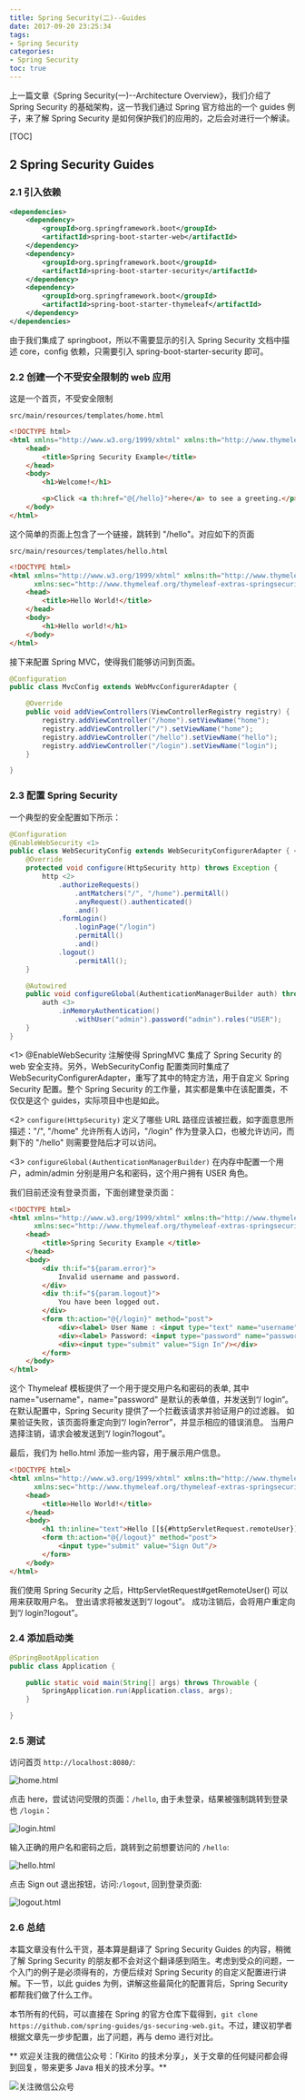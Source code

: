 ```yaml
---
title: Spring Security(二)--Guides
date: 2017-09-20 23:25:34
tags:
- Spring Security
categories:
- Spring Security
toc: true
---
```


上一篇文章《Spring Security(一)--Architecture Overview》，我们介绍了 Spring Security 的基础架构，这一节我们通过 Spring 官方给出的一个 guides 例子，来了解 Spring Security 是如何保护我们的应用的，之后会对进行一个解读。

[TOC]

## 2 Spring Security Guides

### 2.1 引入依赖

```xml
<dependencies>
    <dependency>
        <groupId>org.springframework.boot</groupId>
        <artifactId>spring-boot-starter-web</artifactId>
    </dependency>
    <dependency>
        <groupId>org.springframework.boot</groupId>
        <artifactId>spring-boot-starter-security</artifactId>
    </dependency>
    <dependency>
        <groupId>org.springframework.boot</groupId>
        <artifactId>spring-boot-starter-thymeleaf</artifactId>
    </dependency>
</dependencies>
```

由于我们集成了 springboot，所以不需要显示的引入 Spring Security 文档中描述 core，config 依赖，只需要引入 spring-boot-starter-security 即可。

<!-- more -->

### 2.2 创建一个不受安全限制的 web 应用

这是一个首页，不受安全限制

`src/main/resources/templates/home.html`

```html
<!DOCTYPE html>
<html xmlns="http://www.w3.org/1999/xhtml" xmlns:th="http://www.thymeleaf.org" xmlns:sec="http://www.thymeleaf.org/thymeleaf-extras-springsecurity3">
    <head>
        <title>Spring Security Example</title>
    </head>
    <body>
        <h1>Welcome!</h1>

        <p>Click <a th:href="@{/hello}">here</a> to see a greeting.</p>
    </body>
</html>
```

这个简单的页面上包含了一个链接，跳转到 "/hello"。对应如下的页面

`src/main/resources/templates/hello.html`

```html
<!DOCTYPE html>
<html xmlns="http://www.w3.org/1999/xhtml" xmlns:th="http://www.thymeleaf.org"
      xmlns:sec="http://www.thymeleaf.org/thymeleaf-extras-springsecurity3">
    <head>
        <title>Hello World!</title>
    </head>
    <body>
        <h1>Hello world!</h1>
    </body>
</html>
```

接下来配置 Spring MVC，使得我们能够访问到页面。

```java
@Configuration
public class MvcConfig extends WebMvcConfigurerAdapter {

    @Override
    public void addViewControllers(ViewControllerRegistry registry) {
        registry.addViewController("/home").setViewName("home");
        registry.addViewController("/").setViewName("home");
        registry.addViewController("/hello").setViewName("hello");
        registry.addViewController("/login").setViewName("login");
    }

}
```

### 2.3 配置 Spring Security

一个典型的安全配置如下所示：

```java
@Configuration
@EnableWebSecurity <1>
public class WebSecurityConfig extends WebSecurityConfigurerAdapter { <1>
    @Override
    protected void configure(HttpSecurity http) throws Exception {
        http <2>
            .authorizeRequests()
                .antMatchers("/", "/home").permitAll()
                .anyRequest().authenticated()
                .and()
            .formLogin()
                .loginPage("/login")
                .permitAll()
                .and()
            .logout()
                .permitAll();
    }

    @Autowired
    public void configureGlobal(AuthenticationManagerBuilder auth) throws Exception {
        auth <3>
            .inMemoryAuthentication()
                .withUser("admin").password("admin").roles("USER");
    }
}
```

<1> @EnableWebSecurity 注解使得 SpringMVC 集成了 Spring Security 的 web 安全支持。另外，WebSecurityConfig 配置类同时集成了 WebSecurityConfigurerAdapter，重写了其中的特定方法，用于自定义 Spring Security 配置。整个 Spring Security 的工作量，其实都是集中在该配置类，不仅仅是这个 guides，实际项目中也是如此。

<2> `configure(HttpSecurity)` 定义了哪些 URL 路径应该被拦截，如字面意思所描述："/", "/home" 允许所有人访问，"/login" 作为登录入口，也被允许访问，而剩下的 "/hello" 则需要登陆后才可以访问。

<3> `configureGlobal(AuthenticationManagerBuilder)` 在内存中配置一个用户，admin/admin 分别是用户名和密码，这个用户拥有 USER 角色。

我们目前还没有登录页面，下面创建登录页面：

```html
<!DOCTYPE html>
<html xmlns="http://www.w3.org/1999/xhtml" xmlns:th="http://www.thymeleaf.org"
      xmlns:sec="http://www.thymeleaf.org/thymeleaf-extras-springsecurity3">
    <head>
        <title>Spring Security Example </title>
    </head>
    <body>
        <div th:if="${param.error}">
            Invalid username and password.
        </div>
        <div th:if="${param.logout}">
            You have been logged out.
        </div>
        <form th:action="@{/login}" method="post">
            <div><label> User Name : <input type="text" name="username"/> </label></div>
            <div><label> Password: <input type="password" name="password"/> </label></div>
            <div><input type="submit" value="Sign In"/></div>
        </form>
    </body>
</html>
```

这个 Thymeleaf 模板提供了一个用于提交用户名和密码的表单, 其中 name="username"，name="password" 是默认的表单值，并发送到“/ login”。 在默认配置中，Spring Security 提供了一个拦截该请求并验证用户的过滤器。 如果验证失败，该页面将重定向到“/ login?error”，并显示相应的错误消息。 当用户选择注销，请求会被发送到“/ login?logout”。

最后，我们为 hello.html 添加一些内容，用于展示用户信息。

```html
<!DOCTYPE html>
<html xmlns="http://www.w3.org/1999/xhtml" xmlns:th="http://www.thymeleaf.org"
      xmlns:sec="http://www.thymeleaf.org/thymeleaf-extras-springsecurity3">
    <head>
        <title>Hello World!</title>
    </head>
    <body>
        <h1 th:inline="text">Hello [[${#httpServletRequest.remoteUser}]]!</h1>
        <form th:action="@{/logout}" method="post">
            <input type="submit" value="Sign Out"/>
        </form>
    </body>
</html>
```

我们使用 Spring Security 之后，HttpServletRequest#getRemoteUser() 可以用来获取用户名。 登出请求将被发送到“/ logout”。 成功注销后，会将用户重定向到“/ login?logout”。

### 2.4 添加启动类

```java
@SpringBootApplication
public class Application {

    public static void main(String[] args) throws Throwable {
        SpringApplication.run(Application.class, args);
    }

}
```

### 2.5 测试

访问首页 `http://localhost:8080/`:

![home.html](https://image.cnkirito.cn/home.png)

点击 here，尝试访问受限的页面：`/hello`, 由于未登录，结果被强制跳转到登录也 `/login`：

![login.html](https://image.cnkirito.cn/login.png)

输入正确的用户名和密码之后，跳转到之前想要访问的 `/hello`:

![hello.html](https://image.cnkirito.cn/hello.png)

点击 Sign out 退出按钮，访问:`/logout`, 回到登录页面:

![logout.html](https://image.cnkirito.cn/logout.png)

### 2.6 总结

本篇文章没有什么干货，基本算是翻译了 Spring Security Guides 的内容，稍微了解 Spring Security 的朋友都不会对这个翻译感到陌生。考虑到受众的问题，一个入门的例子是必须得有的，方便后续对 Spring Security 的自定义配置进行讲解。下一节，以此 guides 为例，讲解这些最简化的配置背后，Spring Security 都帮我们做了什么工作。

本节所有的代码，可以直接在 Spring 的官方仓库下载得到，`git clone https://github.com/spring-guides/gs-securing-web.git`。不过，建议初学者根据文章先一步步配置，出了问题，再与 demo 进行对比。

** 欢迎关注我的微信公众号：「Kirito 的技术分享」，关于文章的任何疑问都会得到回复，带来更多 Java 相关的技术分享。**

![关注微信公众号](https://image.cnkirito.cn/qrcode_for_gh_c06057be7960_258%20%281%29.jpg)
